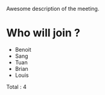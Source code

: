 Awesome description of the meeting.

# Who will join ?

 - Benoit
 - Sang
 - Tuan
 - Brian
 - Louis

Total : 4
